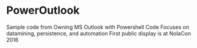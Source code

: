 # PowerOutlook
Sample code from Owning MS Outlook with Powershell
Code Focuses on datamining, persistence, and automation
First public display is at NolaCon 2016
